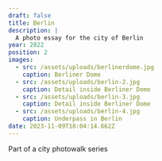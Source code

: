 ```yaml
---
draft: false
title: Berlin
description: |
  A photo essay for the city of Berlin
year: 2022
position: 2
images:
  - src: /assets/uploads/berlinerdome.jpg
    caption: Berliner Dome
  - src: /assets/uploads/berlin-2.jpg
    caption: Detail inside Berliner Dome
  - src: /assets/uploads/berlin-3.jpg
    caption: Detail inside Berliner Dome
  - src: /assets/uploads/berlin-4.jpg
    caption: Underpass in Berlin  
date: 2023-11-09T18:04:14.662Z
---
```

Part of a city photowalk series
